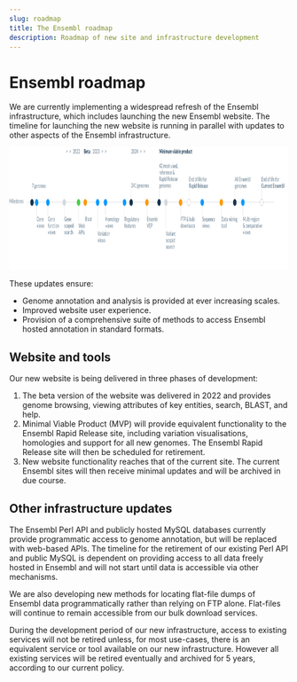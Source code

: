 ```yaml
---
slug: roadmap
title: The Ensembl roadmap
description: Roadmap of new site and infrastructure development
---
```


# Ensembl roadmap

We are currently implementing a widespread refresh of the Ensembl infrastructure, which includes launching the new Ensembl website. The timeline for launching the new website is running in parallel with updates to other aspects of the Ensembl infrastructure. 

<div><img src="media/roadmap.png" style="width:950px;height:220px" /></div>

These updates ensure:
- Genome annotation and analysis is provided at ever increasing scales. 
- Improved website user experience.
- Provision of a comprehensive suite of methods to access Ensembl hosted annotation in standard formats.

## Website and tools
Our new website is being delivered in three phases of development: 

1. The beta version of the website was delivered in 2022 and provides genome browsing, viewing attributes of key entities, search, BLAST, and help.
2. Minimal Viable Product (MVP) will provide equivalent functionality to the Ensembl Rapid Release site, including variation visualisations, homologies and support for all new genomes. The Ensembl Rapid Release site will then be scheduled for retirement.
3. New website functionality reaches that of the current site. The current Ensembl sites will then receive minimal updates and will be archived in due course.

## Other infrastructure updates 
The Ensembl Perl API and publicly hosted MySQL databases currently provide programmatic access to genome annotation, but will be replaced with web-based APIs. The timeline for the retirement of our existing Perl API and public MySQL is dependent on providing access to all data freely hosted in Ensembl and will not start until data is accessible via other mechanisms.
 
We are also developing new methods for locating flat-file dumps of Ensembl data programmatically rather than relying on FTP alone. Flat-files will continue to remain accessible from our bulk download services.

During the development period of our new infrastructure, access to existing services will not be retired unless, for most use-cases, there is an equivalent service or tool available on our new infrastructure. However all existing services will be retired eventually and archived for 5 years, according to our current policy.
